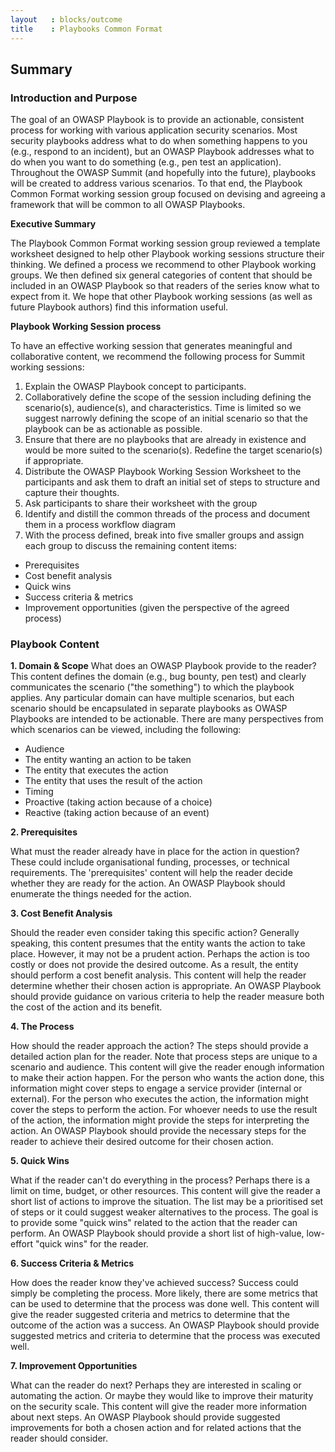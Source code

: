 ```yaml
---
layout   : blocks/outcome
title    : Playbooks Common Format
---
```


## Summary

### Introduction and Purpose

The goal of an OWASP Playbook is to provide an actionable, consistent process for working with various application security scenarios. Most security playbooks address what to do when something happens to you (e.g., respond to an incident), but an OWASP Playbook addresses what to do when you want to do something (e.g., pen test an application). Throughout the OWASP Summit (and hopefully into the future), playbooks will be created to address various scenarios. To that end, the Playbook Common Format working session group focused on devising and agreeing a framework that will be common to all OWASP Playbooks.

**Executive Summary**

The Playbook Common Format working session group reviewed a template worksheet designed to help other Playbook working sessions structure their thinking. We defined a process we recommend to other Playbook working groups. We then defined six general categories of content that should be included in an OWASP Playbook so that readers of the series know what to expect from it. We hope that other Playbook working sessions (as well as future Playbook authors) find this information useful.

**Playbook Working Session process**

To have an effective working session that generates meaningful and collaborative content, we recommend the following process for Summit working sessions:
1. Explain the OWASP Playbook concept to participants.
2. Collaboratively define the scope of the session including defining the scenario(s), audience(s), and characteristics. Time is limited so we suggest narrowly defining the scope of an initial scenario so that the playbook can be as actionable as possible.
3. Ensure that there are no playbooks that are already in existence and would be more suited to the scenario(s). Redefine the target scenario(s) if appropriate.
4. Distribute the OWASP Playbook Working Session Worksheet to the participants and ask them to draft an initial set of steps to structure and capture their thoughts.
5. Ask participants to share their worksheet with the group
6. Identify and distill the common threads of the process and document them in a process workflow diagram
7. With the process defined, break into five smaller groups and assign each group to discuss the remaining content items:         
  - Prerequisites
  - Cost benefit analysis
  - Quick wins
  - Success criteria & metrics
  - Improvement opportunities (given the perspective of the agreed process)

### Playbook Content

**1. Domain & Scope**
What does an OWASP Playbook provide to the reader? This content defines the domain (e.g., bug bounty, pen test) and clearly communicates the scenario ("the something") to which the playbook applies. Any particular domain can have multiple scenarios, but each scenario should be encapsulated in separate playbooks as OWASP Playbooks are intended to be actionable. There are many perspectives from which scenarios can be viewed, including the following:

 - Audience
 - The entity wanting an action to be taken
 - The entity that executes the action
 - The entity that uses the result of the action
 - Timing
 - Proactive (taking action because of a choice)
 - Reactive (taking action because of an event)

**2. Prerequisites**

What must the reader already have in place for the action in question? These could include organisational funding, processes, or technical requirements. The 'prerequisites' content will help the reader decide whether they are ready for the action. An OWASP Playbook should enumerate the things needed for the action.

**3. Cost Benefit Analysis**

Should the reader even consider taking this specific action? Generally speaking, this content presumes that the entity wants the action to take place. However, it may not be a prudent action. Perhaps the action is too costly or does not provide the desired outcome. As a result, the entity should perform a cost benefit analysis. This content will help the reader determine whether their chosen action is appropriate. An OWASP Playbook should provide guidance on various criteria to help the reader measure both the cost of the action and its benefit.

**4. The Process**

How should the reader approach the action? The steps should provide a detailed action plan for the reader. Note that process steps are unique to a scenario and audience. This content will give the reader enough information to make their action happen. For the person who wants the action done, this information might cover steps to engage a service provider (internal or external). For the person who executes the action, the information might cover the steps to perform the action. For whoever needs to use the result of the action, the information might provide the steps for interpreting the action. An OWASP Playbook should provide the necessary steps for the reader to achieve their desired outcome for their chosen action.

**5. Quick Wins**

What if the reader can't do everything in the process? Perhaps there is a limit on time, budget, or other resources. This content will give the reader a short list of actions to improve the situation. The list may be a prioritised set of steps or it could suggest weaker alternatives to the process. The goal is to provide some "quick wins" related to the action that the reader can perform. An OWASP Playbook should provide a short list of high-value, low-effort "quick wins" for the reader. 

**6. Success Criteria & Metrics**

How does the reader know they've achieved success? Success could simply be completing the process. More likely, there are some metrics that can be used to determine that the process was done well. This content will give the reader suggested criteria and metrics to determine that the outcome of the action was a success. An OWASP Playbook should provide suggested metrics and criteria to determine that the process was executed well.

**7. Improvement Opportunities**

What can the reader do next? Perhaps they are interested in scaling or automating the action. Or maybe they would like to improve their maturity on the security scale. This content will give the reader more information about next steps. An OWASP Playbook should provide suggested improvements for both a chosen action and for related actions that the reader should consider.
